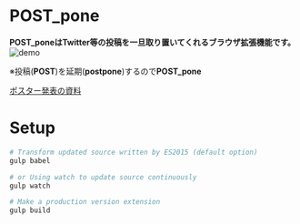 # POST_pone

**POST_poneはTwitter等の投稿を一旦取り置いてくれるブラウザ拡張機能です。**
![demo](https://i.gyazo.com/b65b62681a6d95c5afa5b010806567b6.gif)

※投稿(**POST**)を延期(**postpone**)するので**POST_pone**

[ポスター発表の資料](https://drive.google.com/file/d/0B_g4M7YZK2gqZ255N3NtdFBkb3M/view)

# Setup

```sh
# Transform updated source written by ES2015 (default option)
gulp babel

# or Using watch to update source continuously
gulp watch

# Make a production version extension
gulp build
```

